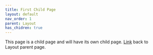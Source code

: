 ```yaml
---
title: First Child Page
layout: default
nav_order: 1
parent: Layout
has_chidren: true
---
```

 This page is a child page and will have its own child page. [Link](/docs/layout/layout.md) back to Layout parent page.